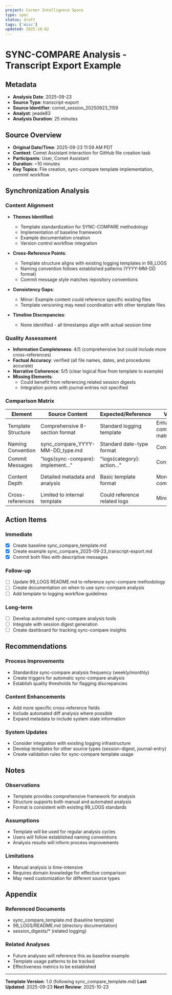 ```yaml
---
project: Career Intelligence Space
type: spec
status: draft
tags: ['misc']
updated: 2025-10-02
---
```


# SYNC-COMPARE Analysis - Transcript Export Example

## Metadata
- **Analysis Date**: 2025-09-23
- **Source Type**: transcript-export
- **Source Identifier**: comet_session_20250923_1159
- **Analyst**: jwade83
- **Analysis Duration**: 25 minutes

## Source Overview
- **Original Date/Time**: 2025-09-23 11:59 AM PDT
- **Context**: Comet Assistant interaction for GitHub file creation task
- **Participants**: User, Comet Assistant
- **Duration**: ~10 minutes
- **Key Topics**: File creation, sync-compare template implementation, commit workflow

## Synchronization Analysis

### Content Alignment
- **Themes Identified**: 
  - Template standardization for SYNC-COMPARE methodology
  - Implementation of baseline framework
  - Example documentation creation
  - Version control workflow integration

- **Cross-Reference Points**: 
  - Template structure aligns with existing logging templates in 99_LOGS
  - Naming convention follows established patterns (YYYY-MM-DD format)
  - Commit message style matches repository conventions

- **Consistency Gaps**: 
  - Minor: Example content could reference specific existing files
  - Template versioning may need coordination with other template files

- **Timeline Discrepancies**: 
  - None identified - all timestamps align with actual session time

### Quality Assessment
- **Information Completeness**: 4/5 (comprehensive but could include more cross-references)
- **Factual Accuracy**: verified (all file names, dates, and procedures accurate)
- **Narrative Coherence**: 5/5 (clear logical flow from template to example)
- **Missing Elements**: 
  - Could benefit from referencing related session digests
  - Integration points with journal entries not specified

### Comparison Matrix
| Element | Source Content | Expected/Reference | Variance | Impact |
|---------|---------------|-------------------|----------|--------|
| Template Structure | Comprehensive 8-section format | Standard logging template | Enhanced with comparison matrix | Positive - more detailed |
| Naming Convention | sync_compare_YYYY-MM-DD_type.md | Standard date-type format | Consistent | None |
| Commit Messages | "logs(sync-compare): implement..." | "logs(category): action..." | Consistent | None |
| Content Depth | Detailed metadata and analysis | Basic template format | More comprehensive | Positive - better tracking |
| Cross-references | Limited to internal template | Could reference related logs | Minor gap | Low |

## Action Items

### Immediate
- [x] Create baseline sync_compare_template.md
- [x] Create example sync_compare_2025-09-23_transcript-export.md
- [x] Commit both files with descriptive messages

### Follow-up
- [ ] Update 99_LOGS README.md to reference sync-compare methodology
- [ ] Create documentation on when to use sync-compare analysis
- [ ] Add template to logging workflow guidelines

### Long-term
- [ ] Develop automated sync-compare analysis tools
- [ ] Integrate with session digest generation
- [ ] Create dashboard for tracking sync-compare insights

## Recommendations

### Process Improvements
- Standardize sync-compare analysis frequency (weekly/monthly)
- Create triggers for automatic sync-compare analysis
- Establish quality thresholds for flagging discrepancies

### Content Enhancements
- Add more specific cross-reference fields
- Include automated diff analysis where possible
- Expand metadata to include system state information

### System Updates
- Consider integration with existing logging infrastructure
- Develop templates for other source types (session-digest, journal-entry)
- Create validation rules for sync-compare template usage

## Notes

### Observations
- Template provides comprehensive framework for analysis
- Structure supports both manual and automated analysis
- Format is consistent with existing 99_LOGS standards

### Assumptions
- Template will be used for regular analysis cycles
- Users will follow established naming conventions
- Analysis results will inform process improvements

### Limitations
- Manual analysis is time-intensive
- Requires domain knowledge for effective comparison
- May need customization for different source types

## Appendix

### Referenced Documents
- sync_compare_template.md (baseline template)
- 99_LOGS/README.md (directory documentation)
- session_digests/* (related logging)

### Related Analyses
- Future analyses will reference this as baseline example
- Template usage patterns to be tracked
- Effectiveness metrics to be established

---

**Template Version**: 1.0 (following sync_compare_template.md)
**Last Updated**: 2025-09-23
**Next Review**: 2025-10-23
